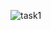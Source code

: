 
![task1](https://user-images.githubusercontent.com/122209369/211486236-7c168066-e605-422c-b4b0-2a1e7fa639d5.png)
